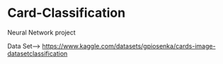 # Card-Classification
Neural Network project

Data Set--> https://www.kaggle.com/datasets/gpiosenka/cards-image-datasetclassification
